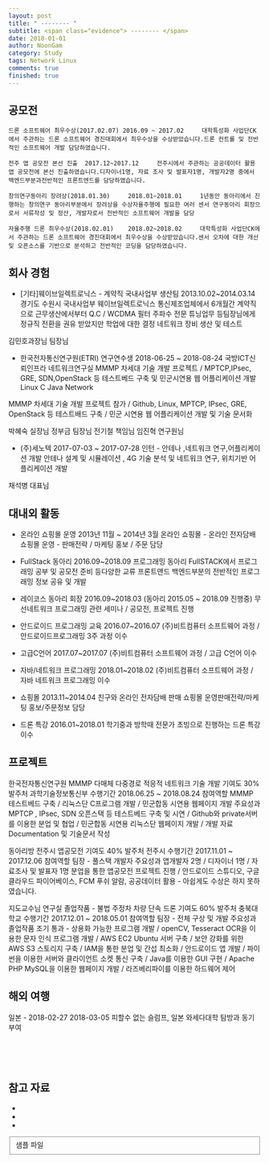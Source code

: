 ```yaml
---
layout: post
title: " -------- "
subtitle: <span class="evidence"> -------- </span>
date: 2018-01-01
author: NoonGam
category: Study
tags: Network Linux
comments: true
finished: true
---
```




## 공모전

 	드론 소프트웨어 최우수상(2017.02.07) 2016.09 ~ 2017.02 	대학특성화 사업단CK에서 주관하는 드론 소프트웨어 경진대회에서 최우수상을 수상받았습니다.드론 컨트롤 및 전반적인 소프트웨어 개발 담당하였습니다.

 	전주 앱 공모전 본선 진출 	2017.12~2017.12 	전주시에서 주관하는 공공데이터 활용 앱 공모전에 본선 진출하였습니다.디자이너1명, 자료 조사 및 발표자1명, 개발자2명 중에서 백엔드부분과전반적인 프론트엔드를 담당하였습니다.

 	창의연구동아리 장려상(2018.01.30) 	2018.01~2018.01 	1년동안 동아리에서 진행하는 창의연구 동아리부분에서 장려상을 수상자율주행에 필요한 여러 센서 연구동아리 회장으로서 서류작성 및 정산, 개발자로서 전반적인 소프트웨어 개발을 담당

 	자율주행 드론 최우수상(2018.02.01)	2018.02~2018.02 	대학특성화 사업단CK에서 주관하는 드론 소프트웨어 경진대회에서 최우수상을 수상받았습니다.센서 오차에 대한 개선 및 오픈소스를 기반으로 분석하고 전반적인 코딩을 담당하였습니다.



## 회사 경험


- [기타]웨이브일렉트로닉스 - 계약직 국내사업부 생산팀	2013.10.02~2014.03.14
경기도 수원시 	국내사업부 	웨이브일렉트로닉스 통신제조업체에서 6개월간 계약직으로 근무생산에서부터 Q.C
 / WCDMA 필터 주파수 전문 튜닝업무 등팀장님에게 정규직 전환을 권유 받았지만 학업에 대한 결정
네트워크 장비 생산 및 테스트

김민호과장님
팀장님


- 한국전자통신연구원(ETRI) 연구연수생 2018-06-25 ~ 2018-08-24
국방ICT신뢰인프라 네트워크연구실
MMMP 차세대 기술 개발 프로젝트 / MPTCP,IPsec, GRE, SDN,OpenStack 등 테스트베드 구축 및 민군시연용 웹 어플리케이션 개발
Linux C Java Network

MMMP 차세대 기술 개발 프로젝트 참가 / Github, Linux, MPTCP, IPsec, GRE, OpenStack 등 테스트배드 구축 / 민군 시연용 웹 어플리케이션 개발 및 기술 문서화



박혜숙 실장님
정부금 팀장님
전기철 책임님
임진혁 연구원님



- (주)세노텍 2017-07-03 ~ 2017-07-28               	인턴 - 안테나 ,네트워크 연구,어플리케이션 개발
	안테나 설계 및 시뮬레이션 , 4G 기술 분석 및 네트워크 연구, 위치기반 어플리케이션 개발

채석병 대표님

## 대내외 활동

- 온라인 쇼핑몰 운영
2013년 11월 ~ 2014년 3월 온라인 쇼핑몰 - 온라인 전자담배 쇼핑몰 운영 - 판매전략 / 마케팅 홍보 / 주문 담당

- FullStack 동아리 2016.09~2018.09
프로그래밍 동아리 FullSTACK에서 프로그래밍 공부 및 공모전 준비 등다양한 교류
프론트앤드 백엔드부분의 전반적인 프로그래밍 정보 공유 및 개발

- 레이코스 동아리 회장 2016.09~2018.03 (동아리 2015.05 ~ 2018.09 진행중)
무선네트워크 프로그래밍 관련 세미나 / 공모전, 프로젝트 진행

- 안드로이드 프로그래밍 교육 2016.07~2016.07
(주)비트컴퓨터 소프트웨어 과정 / 안드로이드프로그래밍 3주 과정 이수

- 고급C언어  2017.07~2017.07
(주)비트컴퓨터 소프트웨어 과정 / 고급 C언어 이수

- 자바/네트워크 프로그래밍 	2018.01~2018.02
(주)비트컴퓨터 소프트웨어 과정 / 자바 네트워크 프로그래밍 이수


- 쇼핑몰 2013.11~2014.04
친구와 온라인 전자담배 판매 쇼핑몰 운영판매전략/마케팅 홍보/주문정보 담당

- 드론 특강  2016.01~2018.01
학기중과 방학때 전문가 초빙으로 진행하는 드론 특강 이수




## 프로젝트

한국전자통신연구원
MMMP 다매체 다중경로 적응적 네트워크 기술 개발
기여도	30%
발주처	과학기술정보통신부	수행기간	2018.06.25 ~ 2018.08.24	참여역할	MMMP 테스트베드 구축 / 리눅스단 C프로그램 개발 / 민군합동 시연용 웹페이지 개발
주요성과 MPTCP , IPsec, SDN 오픈스택 등 테스트베드 구축 및 시연 / Github와 private서버를 이용한 분업 및 협업 / 민군합동 시연용 리눅스단 웹페이지 개발 / 개발 자료 Documentation 및 기술문서 작성

동아리방
전주시 앱공모전
기여도	40%
발주처	전주시	수행기간	2017.11.01 ~ 2017.12.06	참여역할	팀장 - 풀스택 개발자
주요성과 앱개발자 2명 / 디자이너 1명 / 자료조사 및 발표자 1명 분업을 통한 앱공모전 프로젝트 진행 / 안드로이드 스튜디오, 구글 클라우드 파이어베이스, FCM 푸쉬 알람, 공공데이터 활용 - 아쉽게도 수상은 하지 못하였습니다.


지도교수님 연구실
졸업작품 - 불법 주정차 차량 단속 드론
기여도	60%
발주처	충북대학교	수행기간	2017.12.01 ~ 2018.05.01	참여역할	팀장 - 전체 구상 및 개발
주요성과 졸업작품 조기 통과 - 상용화 가능한 프로그램 개발 / openCV, Tesseract OCR을 이용한 문자 인식 프로그램 개발 / AWS EC2 Ubuntu 서버 구축 / 보안 강화를 위한 AWS S3 스토리지 구축 / IAM을 통한 분업 및 간섭 최소화 / 안드로이드 앱 개발 / 파이썬을 이용한 서버와 클라이언트 소켓 통신 구축 / Java를 이용한 GUI 구현 / Apache PHP MySQL을 이용한 웹페이지 개발 / 라즈베리파이를 이용한 하드웨어 제어




## 해외 여행

일본 - 2018-02-27      2018-03-05
	피할수 없는 슬럼프, 일본 와세다대학 탐방과 동기 부여







<br><br><br>


## 참고 자료
*
*
*
<fieldset id="gpg-fieldset">
 샘플 파일
</fieldset>
